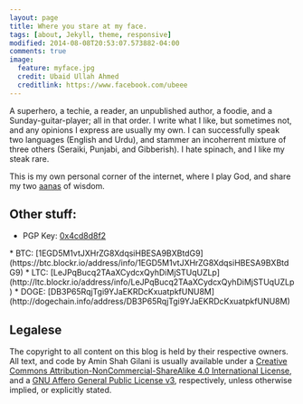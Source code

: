 ```yaml
---
layout: page
title: Where you stare at my face.
tags: [about, Jekyll, theme, responsive]
modified: 2014-08-08T20:53:07.573882-04:00
comments: true
image:
  feature: myface.jpg
  credit: Ubaid Ullah Ahmed
  creditlink: https://www.facebook.com/ubeee
---
```


A superhero, a techie, a reader, an unpublished author, a foodie, and a Sunday-guitar-player; all in that order. I write what I like, but sometimes not, and any opinions I express are usually my own. I can successfully speak two languages (English and Urdu), and stammer an incoherrent mixture of three others (Seraiki, Punjabi, and Gibberish). I hate spinach, and I like my steak rare.

This is my own personal corner of the internet, where I play God, and share my two [aanas](https://en.wikipedia.org/wiki/Indian_anna) of wisdom.

## Other stuff:

* PGP Key: [0x4cd8d8f2](https://encrypt.to/0x4cd8d8f2)
<a id="tips">
* BTC: [1EGD5M1vtJXHrZG8XdqsiHBESA9BXBtdG9](https://btc.blockr.io/address/info/1EGD5M1vtJXHrZG8XdqsiHBESA9BXBtdG9)
* LTC: [LeJPqBucq2TAaXCydcxQyhDiMjSTUqUZLp](http://ltc.blockr.io/address/info/LeJPqBucq2TAaXCydcxQyhDiMjSTUqUZLp)
* DOGE: [DB3P65RqjTgi9YJaEKRDcKxuatpkfUNU8M](http://dogechain.info/address/DB3P65RqjTgi9YJaEKRDcKxuatpkfUNU8M)
</a>

## Legalese

The copyright to all content on this blog is held by their respective owners. All text, and code by Amin Shah Gilani is usually available under a [Creative Commons Attribution-NonCommercial-ShareAlike 4.0 International License](http://creativecommons.org/licenses/by-nc-sa/4.0/), and a [GNU Affero General Public License v3](https://www.gnu.org/licenses/agpl-3.0.html), respectively, unless otherwise implied, or explicitly stated.